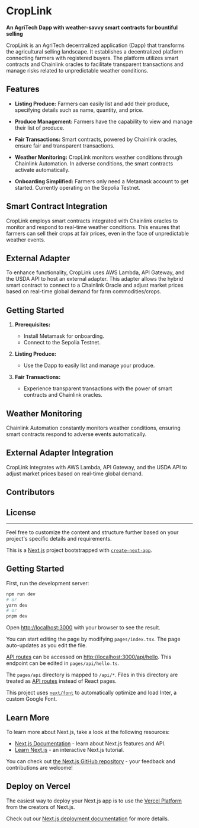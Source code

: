 # CropLink

**An AgriTech Dapp with weather-savvy smart contracts for bountiful selling**

CropLink is an AgriTech decentralized application (Dapp) that transforms the agricultural selling landscape. It establishes a decentralized platform connecting farmers with registered buyers. The platform utilizes smart contracts and Chainlink oracles to facilitate transparent transactions and manage risks related to unpredictable weather conditions.

## Features

- **Listing Produce:**
  Farmers can easily list and add their produce, specifying details such as name, quantity, and price.

- **Produce Management:**
  Farmers have the capability to view and manage their list of produce.

- **Fair Transactions:**
  Smart contracts, powered by Chainlink oracles, ensure fair and transparent transactions.

- **Weather Monitoring:**
  CropLink monitors weather conditions through Chainlink Automation. In adverse conditions, the smart contracts activate automatically.

- **Onboarding Simplified:**
  Farmers only need a Metamask account to get started. Currently operating on the Sepolia Testnet.

## Smart Contract Integration

CropLink employs smart contracts integrated with Chainlink oracles to monitor and respond to real-time weather conditions. This ensures that farmers can sell their crops at fair prices, even in the face of unpredictable weather events.

## External Adapter

To enhance functionality, CropLink uses AWS Lambda, API Gateway, and the USDA API to host an external adapter. This adapter allows the hybrid smart contract to connect to a Chainlink Oracle and adjust market prices based on real-time global demand for farm commodities/crops.

## Getting Started

1. **Prerequisites:**
   - Install Metamask for onboarding.
   - Connect to the Sepolia Testnet.

2. **Listing Produce:**
   - Use the Dapp to easily list and manage your produce.

3. **Fair Transactions:**
   - Experience transparent transactions with the power of smart contracts and Chainlink oracles.

## Weather Monitoring

Chainlink Automation constantly monitors weather conditions, ensuring smart contracts respond to adverse events automatically.

## External Adapter Integration

CropLink integrates with AWS Lambda, API Gateway, and the USDA API to adjust market prices based on real-time global demand.

## Contributors


## License


---

Feel free to customize the content and structure further based on your project's specific details and requirements.



This is a [Next.js](https://nextjs.org/) project bootstrapped with [`create-next-app`](https://github.com/vercel/next.js/tree/canary/packages/create-next-app).

## Getting Started

First, run the development server:

```bash
npm run dev
# or
yarn dev
# or
pnpm dev
```

Open [http://localhost:3000](http://localhost:3000) with your browser to see the result.

You can start editing the page by modifying `pages/index.tsx`. The page auto-updates as you edit the file.

[API routes](https://nextjs.org/docs/api-routes/introduction) can be accessed on [http://localhost:3000/api/hello](http://localhost:3000/api/hello). This endpoint can be edited in `pages/api/hello.ts`.

The `pages/api` directory is mapped to `/api/*`. Files in this directory are treated as [API routes](https://nextjs.org/docs/api-routes/introduction) instead of React pages.

This project uses [`next/font`](https://nextjs.org/docs/basic-features/font-optimization) to automatically optimize and load Inter, a custom Google Font.

## Learn More

To learn more about Next.js, take a look at the following resources:

- [Next.js Documentation](https://nextjs.org/docs) - learn about Next.js features and API.
- [Learn Next.js](https://nextjs.org/learn) - an interactive Next.js tutorial.

You can check out [the Next.js GitHub repository](https://github.com/vercel/next.js/) - your feedback and contributions are welcome!

## Deploy on Vercel

The easiest way to deploy your Next.js app is to use the [Vercel Platform](https://vercel.com/new?utm_medium=default-template&filter=next.js&utm_source=create-next-app&utm_campaign=create-next-app-readme) from the creators of Next.js.

Check out our [Next.js deployment documentation](https://nextjs.org/docs/deployment) for more details.
